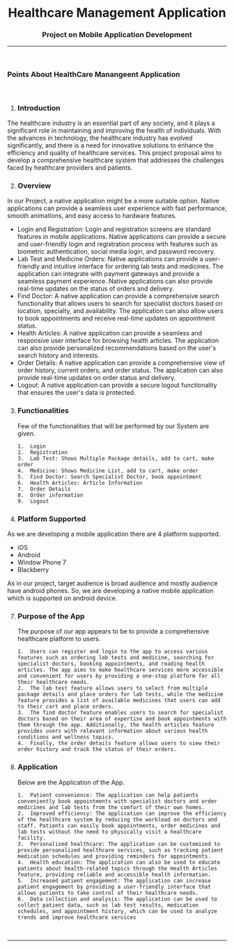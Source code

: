<h1 align="center">Healthcare Management Application</h1>

<h3 align="center">Project on Mobile Application Development</h3>

<hr/>
<br>

### Points About HealthCare Manangeent Application

<br>


1.  ### Introduction 

<p class="text-justify">The healthcare industry is an essential part of any society, and it plays a significant role in maintaining and improving the health of individuals. With the advances in technology, the healthcare industry has evolved significantly, and there is a need for innovative solutions to enhance the efficiency and quality of healthcare services. This project proposal aims to develop a comprehensive healthcare system that addresses the challenges faced by healthcare providers and patients.</p>

2.  ### Overview

<p>In our Project, a native application might be a more suitable option. Native applications can provide a seamless user experience with fast performance, smooth animations, and easy access to hardware features.
<ul>
<li>Login and Registration: Login and registration screens are standard features in mobile applications. Native applications can provide a secure and user-friendly login and registration process with features such as biometric authentication, social media login, and password recovery.</li>
<li>Lab Test and Medicine Orders: Native applications can provide a user-friendly and intuitive interface for ordering lab tests and medicines. The application can integrate with payment gateways and provide a seamless payment experience. Native applications can also provide real-time updates on the status of orders and delivery.</li>
<li>Find Doctor: A native application can provide a comprehensive search functionality that allows users to search for specialist doctors based on location, specialty, and availability. The application can also allow users to book appointments and receive real-time updates on appointment status.</li>
<li>Health Articles: A native application can provide a seamless and responsive user interface for browsing health articles. The application can also provide personalized recommendations based on the user's search history and interests.</li>
<li>Order Details: A native application can provide a comprehensive view of order history, current orders, and order status. The application can also provide real-time updates on order status and delivery.</li>
<li>Logout: A native application can provide a secure logout functionality that ensures the user's data is protected.</li>
  </ul>
</p>

3.  ### Functionalities

    Few of the functionalities that will be performed by our System are given.

    <p>

        1.	Login
        2.  Registration
        3.  Lab Test: Shows Multiple Package details, add to cart, make order
        4.  Medicine: Shows Medicine List, add to cart, make order
        5.  Find Doctor: Search Specialist Doctor, book appointment
        6.  Health Articles: Article Information
        7.  Order Details 
        8.  Order information
        9.  Logout

    </p>

3.  ### Platform Supported 

<p>As we are developing a mobile application there are 4 platform supported.
<ul>
  <li>iOS</li>
  <li>Android</li>
  <li>Window Phone 7</li>
  <li>Blackberry</li>
  </ul>
    As in our project, target audience is broad audience and mostly audience have android phones. So, we are developing a native mobile application which is supported on android device.
</p>


7.  ### Purpose of the App

    The purpose of our app appears to be to provide a comprehensive healthcare platform to users.

    <p>

        1.  Users can register and login to the app to access various features such as ordering lab tests and medicine, searching for specialist doctors, booking appointments, and reading health articles. The app aims to make healthcare services more accessible and convenient for users by providing a one-stop platform for all their healthcare needs.
        2.  The lab test feature allows users to select from multiple package details and place orders for lab tests, while the medicine feature provides a list of available medicines that users can add to their cart and place orders.
        3.  The find doctor feature enables users to search for specialist doctors based on their area of expertise and book appointments with them through the app. Additionally, the health articles feature provides users with relevant information about various health conditions and wellness topics.
        4.  Finally, the order details feature allows users to view their order history and track the status of their orders.



    </p>

8.  ### Application 

    Below are the Application of the App.

    <p>

        1.  Patient convenience: The application can help patients conveniently book appointments with specialist doctors and order medicines and lab tests from the comfort of their own homes.
        2.	Improved efficiency: The application can improve the efficiency of the healthcare system by reducing the workload on doctors and staff. Patients can easily book appointments, order medicines and lab tests without the need to physically visit a healthcare facility.
        3.	Personalized healthcare: The application can be customized to provide personalized healthcare services, such as tracking patient medication schedules and providing reminders for appointments.
        4.	Health education: The application can also be used to educate patients about health-related topics through the Health Articles feature, providing reliable and accessible health information.
        5.	Increased patient engagement: The application can increase patient engagement by providing a user-friendly interface that allows patients to take control of their healthcare needs.
        6.	Data collection and analysis: The application can be used to collect patient data, such as lab test results, medication schedules, and appointment history, which can be used to analyze trends and improve healthcare services



    </p>

    <br/>

---
